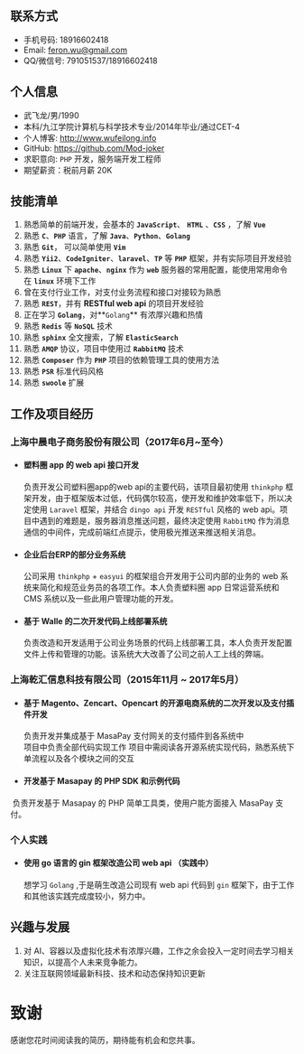 ## 联系方式
- 手机号码: 18916602418
- Email: <feron.wu@gmail.com>
- QQ/微信号: 791051537/18916602418
## 个人信息
- 武飞龙/男/1990
- 本科/九江学院计算机与科学技术专业/2014年毕业/通过CET-4
- 个人博客: <http://www.wufeilong.info>
- GitHub: <https://github.com/Mod-joker>
- 求职意向: `PHP` 开发，服务端开发工程师
- 期望薪资：税前月薪 20K
## 技能清单
1. 熟悉简单的前端开发，会基本的 **`JavaScript`**、 **`HTML`** 、**`CSS`** ，了解 **`Vue`**
2. 熟悉 **`C`**、**`PHP`** 语言，了解 **`Java`**、**`Python`**、**`Golang`**
3. 熟悉 **`Git`**， 可以简单使用 **`Vim`**
4. 熟悉 **`Yii2`**、**`CodeIgniter`**、**`laravel`**、**`TP`** 等 **`PHP`** 框架，并有实际项目开发经验
5. 熟悉 **`Linux`** 下 **`apache`**、**`nginx`** 作为 **`web`** 服务器的常用配置，能使用常用命令在 **`linux`** 环境下工作
6. 曾在支付行业工作，对支付业务流程和接口对接较为熟悉
7. 熟悉 **`REST`**，并有 **RESTful web api** 的项目开发经验
9. 正在学习 **`Golang`**，对**`Golang`** 有浓厚兴趣和热情
10. 熟悉 **`Redis`** 等 **`NoSQL`** 技术
11. 熟悉 **`sphinx`** 全文搜索，了解 **`ElasticSearch`**
12. 熟悉 **`AMQP`** 协议，项目中使用过 **`RabbitMQ`** 技术
13. 熟悉 **`Composer`** 作为 **`PHP`** 项目的依赖管理工具的使用方法
14. 熟悉 **`PSR`** 标准代码风格
15. 熟悉 **`swoole`** 扩展
## 工作及项目经历
### 上海中晨电子商务股份有限公司（2017年6月~至今）
- #### 塑料圈 app 的 web api 接口开发
  负责开发公司塑料圈app的web api的主要代码，该项目最初使用 `thinkphp` 框架开发，由于框架版本过低，代码偶尔较高，使开发和维护效率低下，所以决定使用 `Laravel` 框架，并结合 `dingo api` 开发 `RESTful` 风格的 web api。项目中遇到的难题是，服务器消息推送问题，最终决定使用 `RabbitMQ` 作为消息通信的中间件，完成前端红点提示，使用极光推送来推送相关消息。
- #### 企业后台ERP的部分业务系统
  公司采用 `thinkphp` + `easyui` 的框架组合开发用于公司内部的业务的 web 系统来简化和规范业务员的各项工作。本人负责塑料圈 app 日常运营系统和 CMS  系统以及一些此用户管理功能的开发。
- #### 基于 Walle 的二次开发代码上线部署系统
  负责改造和开发适用于公司业务场景的代码上线部署工具，本人负责开发配置文件上传和管理的功能。该系统大大改善了公司之前人工上线的弊端。
### 上海乾汇信息科技有限公司（2015年11月 ~ 2017年5月）
- #### 基于 Magento、Zencart、Opencart 的开源电商系统的二次开发以及支付插件开发   
  负责开发并集成基于 MasaPay 支付网关的支付插件到各系统中    
  项目中负责全部代码实现工作
  项目中需阅读各开源系统实现代码，熟悉系统下单流程以及各个模块之间的交互
- #### 开发基于 Masapay 的 PHP SDK 和示例代码 
  负责开发基于 Masapay 的 PHP 简单工具类，使用户能方面接入 MasaPay 支付。
### 个人实践
- #### 使用 go 语言的 gin 框架改造公司 web api **（实践中）**
  想学习 `Golang` ,于是萌生改造公司现有 web api 代码到 `gin` 框架下，由于工作和其他该实践完成度较小，努力中。
## 兴趣与发展
1. 对 AI、容器以及虚拟化技术有浓厚兴趣，工作之余会投入一定时间去学习相关知识，以提高个人未来竞争能力。
2. 关注互联网领域最新科技、技术和动态保持知识更新
# 致谢
感谢您花时间阅读我的简历，期待能有机会和您共事。
